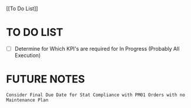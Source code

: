  
 [[To Do List]]
 
# TO DO LIST
  
  - [ ] Determine for Which KPI's are required for In Progress (Probably All Execution)



# FUTURE NOTES
	Consider Final Due Date for Stat Compliance with PM01 Orders with no Maintenance Plan